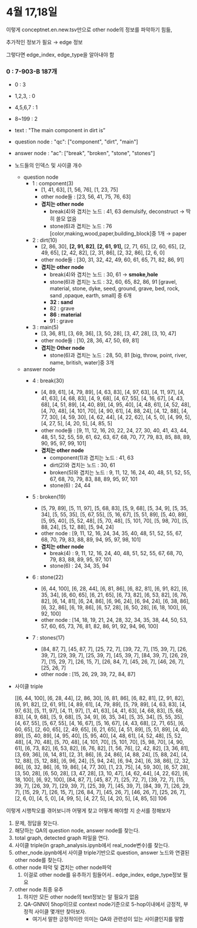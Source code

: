 # 4월 17,18일

이렇게 conceptnet.en.new.tsv만으로 other node의 정보를 파악하기 힘듦,

추가적인 정보가 필요 → edge 정보

그렇다면 edge_index, edge_type을 알아내야 함

### 0 : 7-903-B 187개

- 0 : 3
- 1,2,3, : 0
- 4,5,6,7 : 1
- 8~199 : 2
- text : "The main component in dirt is”
- question node : "qc": ["component", "dirt", "main"]
- answer node : "ac": ["break", "broken", "stone", "stones"]
- 노드들의 인덱스 및 사이클 개수
    - question node
        - 1 : component(3)
            - [1, 41, 63], [1, 56, 76], [1, 23, 75]
            - other node들 : [23, 56, 41, 75, 76, 63]
            - **겹치는 other node**
                - break(4)와 겹치는 노드 : 41, 63 demulsify, deconstruct → 딱히 쓸모 없음
                - stone(6)과 겹치는 노드 : 76 [color,making,wood,paper,building_block]중 1개 → paper
        - 2 : dirt(10)
            - [2, 86, 30], **[2, 91, 82]**, **[2, 61, 91],** [2, 71, 65], [2, 60, 65], [2, 49, 65], [2, 42, 82], [2, 31, 86], [2, 32, 86], [2, 6, 0]
            - other node들 : [30, 31, 32, 42, 49, 60, 61, 65, 71, 82, 86, 91]
            - **겹치는 other node**
                - break(4)와 겹치는 노드 : 30, 61 → **smoke,hole**
                - stone(6)과 겹치는 노드 : 32, 60, 65, 82, 86, 91 [gravel, material, stone, dyke, seed, ground, grave, bed, rock, sand ,opaque, earth, small] 중 6개
                - **32 : sand**
                - 82 : grave
                - **86 : material**
                - 91 : grave
        - 3 : main(5)
            - [3, 36, 81], [3, 69, 36], [3, 50, 28], [3, 47, 28], [3, 10, 47]
            - other node들 : [10, 28, 36, 47, 50, 69, 81]
            - **겹치는 Other node**
                - stone(6)과 겹치는 노드 : 28, 50, 81 [big, throw, point, river, name, british, water]중 3개
    - answer node
        - 4 : break(30)
            - [4, 89, 61], [4, 79, 89], [4, 63, 83], [4, 97, 63], [4, 11, 97], [4, 41, 63], [4, 68, 83], [4, 9, 68], [4, 67, 55], [4, 16, 67], [4, 43, 68], [4, 51, 89], [4, 40, 89], [4, 95, 40], [4, 48, 61], [4, 52, 48], [4, 70, 48], [4, 101, 70], [4, 90, 61], [4, 88, 24], [4, 12, 88], [4, 77, 30], [4, 59, 30], [4, 62, 44], [4, 22, 62], [4, 5, 0], [4, 99, 5], [4, 27, 5], [4, 20, 5], [4, 85, 5]
            - other node들 : [9, 11, 12, 16, 20, 22, 24, 27, 30, 40, 41, 43, 44, 48, 51, 52, 55, 59, 61, 62, 63, 67, 68, 70, 77, 79, 83, 85, 88, 89, 90, 95, 97, 99, 101]
            - **겹치는 other node**
                - component(1)과 겹치는 노드 : 41, 63
                - dirt(2)와 겹치는 노드 : 30, 61
                - broken(5)와 겹치는 노드 : 9, 11, 12, 16, 24, 40, 48, 51, 52, 55, 67, 68, 70, 79, 83, 88, 89, 95, 97, 101
                - stone(6) : 24, 44
                
        - 5 : broken(19)
            - [5, 79, 89], [5, 11, 97], [5, 68, 83], [5, 9, 68], [5, 34, 9], [5, 35, 34], [5, 55, 35], [5, 67, 55], [5, 16, 67], [5, 51, 89], [5, 40, 89], [5, 95, 40], [5, 52, 48], [5, 70, 48], [5, 101, 70], [5, 98, 70], [5, 88, 24], [5, 12, 88], [5, 94, 24]
            - other node : [9, 11, 12, 16, 24, 34, 35, 40, 48, 51, 52, 55, 67, 68, 70, 79, 83, 88, 89, 94, 95, 97, 98, 101]
            - **겹치는 other node**
                - break(4) : 9, 11, 12, 16, 24, 40, 48, 51, 52, 55, 67, 68, 70, 79, 83, 88, 89, 95, 97, 101
                - stone(6) : 24, 34, 35, 94
        - 6 : stone(22)
            - [6, 44, 100], [6, 28, 44], [6, 81, 86], [6, 82, 81], [6, 91, 82], [6, 35, 34], [6, 60, 65], [6, 21, 65], [6, 73, 82], [6, 53, 82], [6, 76, 82], [6, 14, 81], [6, 24, 86], [6, 96, 24], [6, 94, 24], [6, 38, 86], [6, 32, 86], [6, 19, 86], [6, 57, 28], [6, 50, 28], [6, 18, 100], [6, 92, 100]
            - other node : [14, 18, 19, 21, 24, 28, 32, 34, 35, 38, 44, 50, 53, 57, 60, 65, 73, 76, 81, 82, 86, 91, 92, 94, 96, 100]
        - 7 : stones(17)
            - [84, 87, 7], [45, 87, 7], [25, 72, 7], [39, 72, 7], [15, 39, 7], [26, 39, 7], [29, 39, 7], [25, 39, 7], [45, 39, 7], [84, 39, 7], [26, 29, 7], [15, 29, 7], [26, 15, 7], [26, 84, 7], [45, 26, 7], [46, 26, 7], [25, 26, 7]
            - other node : [15, 26, 29, 39, 72, 84, 87]
- 사이클 triple
    
    [[6, 44, 100], [6, 28, 44], [2, 86, 30], [6, 81, 86], [6, 82, 81], [2, 91, 82], [6, 91, 82], [2, 61, 91], [4, 89, 61], [4, 79, 89], [5, 79, 89], [4, 63, 83], [4, 97, 63], [5, 11, 97], [4, 11, 97], [1, 41, 63], [4, 41, 63], [4, 68, 83], [5, 68, 83], [4, 9, 68], [5, 9, 68], [5, 34, 9], [6, 35, 34], [5, 35, 34], [5, 55, 35], [4, 67, 55], [5, 67, 55], [4, 16, 67], [5, 16, 67], [4, 43, 68], [2, 71, 65], [6, 60, 65], [2, 60, 65], [2, 49, 65], [6, 21, 65], [4, 51, 89], [5, 51, 89], [4, 40, 89], [5, 40, 89], [4, 95, 40], [5, 95, 40], [4, 48, 61], [4, 52, 48], [5, 52, 48], [4, 70, 48], [5, 70, 48], [4, 101, 70], [5, 101, 70], [5, 98, 70], [4, 90, 61], [6, 73, 82], [6, 53, 82], [6, 76, 82], [1, 56, 76], [2, 42, 82], [3, 36, 81], [3, 69, 36], [6, 14, 81], [2, 31, 86], [6, 24, 86], [4, 88, 24], [5, 88, 24], [4, 12, 88], [5, 12, 88], [6, 96, 24], [5, 94, 24], [6, 94, 24], [6, 38, 86], [2, 32, 86], [6, 32, 86], [6, 19, 86], [4, 77, 30], [1, 23, 75], [4, 59, 30], [6, 57, 28], [3, 50, 28], [6, 50, 28], [3, 47, 28], [3, 10, 47], [4, 62, 44], [4, 22, 62], [6, 18, 100], [6, 92, 100], [84, 87, 7], [45, 87, 7], [25, 72, 7], [39, 72, 7], [15, 39, 7], [26, 39, 7], [29, 39, 7], [25, 39, 7], [45, 39, 7], [84, 39, 7], [26, 29, 7], [15, 29, 7], [26, 15, 7], [26, 84, 7], [45, 26, 7], [46, 26, 7], [25, 26, 7], [2, 6, 0], [4, 5, 0], [4, 99, 5], [4, 27, 5], [4, 20, 5], [4, 85, 5]]
    106
    

이렇게 시행착오를 겪어보니까 어떻게 찾고 어떻게 해야할 지 순서를 정해보자

1. 문제, 정답을 찾는다.
2. 해당하는 QA의 question node, answer node를 찾는다.
3. total graph, detected graph 파일을 연다.
4. 사이클 triple(in graph_analysis.ipynb에서 real_node변수)를 찾는다.
5. other_node.ipynb에서  사이클 triple기반으로 question, answer 노드와 연결된 other node를 찾는다.
6. other node 파악 및 겹치는 other node파악
    1. 이걸로 other node를 유추하기 힘들어서.. edge_index, edge_type정보 필요
7. other node 최종 유추
    1. 하지만 모든 other node의 text정보는 알 필요가 없음
    2. QA-GNN이 5hop이므로 context node기준으로 5-hop이내에서 긍정적, 부정적 사이클 몇개만 찾아보자.
        - 여기서 말한 긍정적이란 의미는 QA와 관련성이 있는 사이클인지를 말함